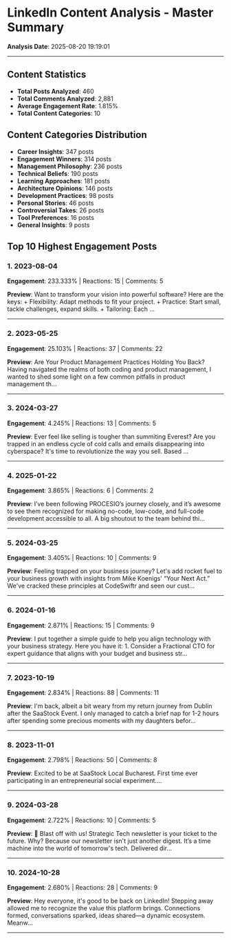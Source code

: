 # LinkedIn Content Analysis - Master Summary

**Analysis Date**: 2025-08-20 19:19:01

---

## Content Statistics

- **Total Posts Analyzed**: 460
- **Total Comments Analyzed**: 2,881
- **Average Engagement Rate**: 1.815%
- **Total Content Categories**: 10

## Content Categories Distribution

- **Career Insights**: 347 posts
- **Engagement Winners**: 314 posts
- **Management Philosophy**: 236 posts
- **Technical Beliefs**: 190 posts
- **Learning Approaches**: 181 posts
- **Architecture Opinions**: 146 posts
- **Development Practices**: 98 posts
- **Personal Stories**: 46 posts
- **Controversial Takes**: 26 posts
- **Tool Preferences**: 16 posts
- **General Insights**: 9 posts

## Top 10 Highest Engagement Posts

### 1. 2023-08-04
**Engagement**: 233.333% | Reactions: 15 | Comments: 5

**Preview**: Want to transform your vision into powerful software? Here are the keys: + Flexibility: Adapt methods to fit your project. + Practice: Start small, tackle challenges, expand skills. + Tailoring: Each ...

---

### 2. 2023-05-25
**Engagement**: 25.103% | Reactions: 37 | Comments: 22

**Preview**: Are Your Product Management Practices Holding You Back? Having navigated the realms of both coding and product management, I wanted to shed some light on a few common pitfalls in product management th...

---

### 3. 2024-03-27
**Engagement**: 4.245% | Reactions: 13 | Comments: 5

**Preview**: Ever feel like selling is tougher than summiting Everest? Are you trapped in an endless cycle of cold calls and emails disappearing into cyberspace? It's time to revolutionize the way you sell. Based ...

---

### 4. 2025-01-22
**Engagement**: 3.865% | Reactions: 6 | Comments: 2

**Preview**: I’ve been following PROCESIO’s journey closely, and it’s awesome to see them recognized for making no-code, low-code, and full-code development accessible to all. A big shoutout to the team behind thi...

---

### 5. 2024-03-25
**Engagement**: 3.405% | Reactions: 10 | Comments: 9

**Preview**: Feeling trapped on your business journey? Let's add rocket fuel to your business growth with insights from Mike Koenigs' “Your Next Act.” We've cracked these principles at CodeSwiftr and seen our cust...

---

### 6. 2024-01-16
**Engagement**: 2.871% | Reactions: 15 | Comments: 9

**Preview**: I put together a simple guide to help you align technology with your business strategy. Here you have it: 1. Consider a Fractional CTO for expert guidance that aligns with your budget and business str...

---

### 7. 2023-10-19
**Engagement**: 2.834% | Reactions: 88 | Comments: 11

**Preview**: I'm back, albeit a bit weary from my return journey from Dublin after the SaaStock Event. I only managed to catch a brief nap for 1-2 hours after spending some precious moments with my daughters befor...

---

### 8. 2023-11-01
**Engagement**: 2.798% | Reactions: 50 | Comments: 8

**Preview**: Excited to be at SaaStock Local Bucharest. First time ever participating in an entrepreneurial social experiment....

---

### 9. 2024-03-28
**Engagement**: 2.722% | Reactions: 10 | Comments: 5

**Preview**: 🚀 Blast off with us! Strategic Tech newsletter is your ticket to the future. Why? Because our newsletter isn't just another digest. It’s a time machine into the world of tomorrow's tech. Delivered dir...

---

### 10. 2024-10-28
**Engagement**: 2.680% | Reactions: 28 | Comments: 9

**Preview**: Hey everyone, it's good to be back on LinkedIn! Stepping away allowed me to recognize the value this platform brings. Connections formed, conversations sparked, ideas shared—a dynamic ecosystem. Meanw...

---

